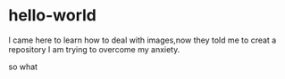 # hello-world
I came here to learn how to deal with images,now they told me to creat a repository
I am trying to overcome my anxiety.

so what

